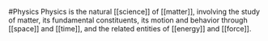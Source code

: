 #Physics 
Physics is the natural [[science]] of [[matter]], involving the study of matter, its fundamental constituents, its motion and behavior through [[space]] and [[time]], and the related entities of [[energy]] and [[force]].